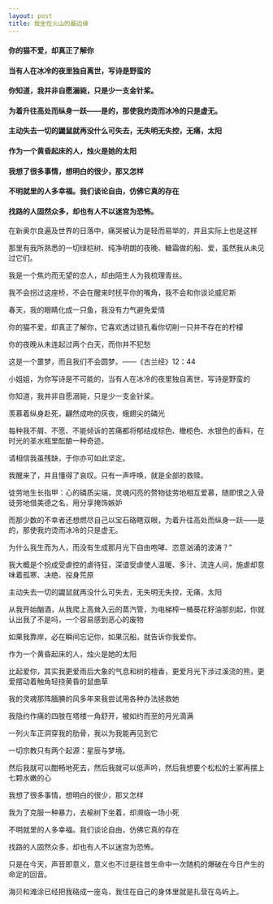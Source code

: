 ```yaml
---
layout: post
title: 我坐在火山的最边缘
---
```

#### 你的猫不爱，却真正了解你
#### 当有人在冰冷的夜里独自离世，写诗是野蛮的  
#### 你知道，我并非自愿溺毙，只是少一支金针桨。  
#### 为着升往高处而纵身一跃——是的，那使我灼烫而冰冷的只是虚无。    
#### 主动失去一切的鼹鼠就再没什么可失去，无失明无失控，无痛，太阳      
#### 作为一个黄昏起床的人，烛火是她的太阳     
#### 我想了很多事情，想明白的很少，那又怎样      
#### 不明就里的人多幸福。我们谈论自由，仿佛它真的存在     
#### 找路的人固然众多，却也有人不以迷宫为恐怖。        
<!-- more -->
在新奥尔良遍及世界的日落中，痛哭被认为是轻而易举的，并且实际上也是这样               

那里有我所熟悉的一切绿桤树、纯净明朗的夜晚、糖霜做的船、爱，虽然我从未见过它们。               

我是一个焦灼而无望的恋人，却由陌生人为我梳理青丝。               

我不会拐过这座桥，不会在醒来时抚平你的嘴角，我不会和你谈论威尼斯               

春天，我的眼睛化成一只鱼，我没有力气避免爱情               

你的猫不爱，却真正了解你，它喜欢透过锁孔看你切削一只并不存在的柠檬               

你的夜晚从未连起过两个白天，而你并不犯愁               

这是一个噩梦，而且我们不会圆梦。——《古兰经》12：44               

小姐姐，为你写诗是不可能的，当有人在冰冷的夜里独自离世，写诗是野蛮的

你知道，我并非自愿溺毙，只是少一支金针桨。

羡慕着纵身赴死，翩然成吻的灰夜，蛾翅尖的磷光               

每种我不屑、不愿、不能倾诉的苦痛都将郁结成棕色、橄榄色、水银色的香料，在时光的圣水瓶里酝酿一种奇迹。

请相信我虽残缺，于你亦可如此坚定。               

我醒来了，并且懂得了哀叹。只有一声呼唤，就是全部的救赎。               

徒劳地生长指甲：心的磷质尖端，灵魂闪亮的赘物徒劳地相互爱慕，随即恨之入骨徒劳地借美德之名，用分享掩饰嫉妒               

而那少数的不幸者还想燃尽自己以宝石硌瞎双眼，为着升往高处而纵身一跃——是的，那使我灼烫而冰冷的只是虚无。                

为什么我生而为人，而没有生成那月光下自由咆哮、恣意汹涌的波涛？”                

我大概是个扮成受虐控的虐待狂，深谙受虐使人温暖、多汁、流连人间，施虐却意味着孤寒、决绝、投身荒原               

主动失去一切的鼹鼠就再没什么可失去，无失明无失控，无痛，太阳               

从我开始酗酒，从我爬上高耸入云的蒸汽管，为电梯榨一桶葵花籽油那刻起，你就认出我了不是吗，一个容易感到恶心的废物               

如果我靠岸，必在瞬间忘记你，如果沉船，就告诉你我爱你。               

作为一个黄昏起床的人，烛火是她的太阳

比起爱你，其实我更爱雨后大象的气息和树的檀香，更爱月光下涉过溪流的熊，更爱摆动着触角轻挠黄昏的鼠曲草               

我的灵魂那阵腼腆的风多年来我尝试用各种办法拯救她               

我隐约作痛的四肢在塔楼一角舒开，被如约而至的月光滴满               

一列火车正洞穿我的肋骨，我以为我能再见到它               

一切宗教只有两个起源：星辰与梦境。               

然后我就可以酣畅地死去，然后我就可以低声吟，然后我想要个松松的土冢再摆上七颗水嫩的心               

我想了很多事情，想明白的很少，那又怎样

我为了克服一种暴力，去榆树下坐着，却濒临一场小死               

不明就里的人多幸福。我们谈论自由，仿佛它真的存在

找路的人固然众多，却也有人不以迷宫为恐怖。               

只是在今天，声音即意义，意义也不过是往昔生命中一次随机的爆破在今日产生的命定的回音。               

海贝和滩涂已经把我硌成一座岛，我住在自己的身体里就是扎营在岛屿上。           
